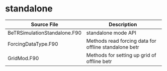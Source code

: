 # standalone

|Source File        | Description |
|------|----|
|  BeTRSimulationStandalone.F90|standalone mode API|
|  ForcingDataType.F90|Methods read forcing data for offline standalone betr|
|  GridMod.F90|Methods for setting up grid of offline betr|
